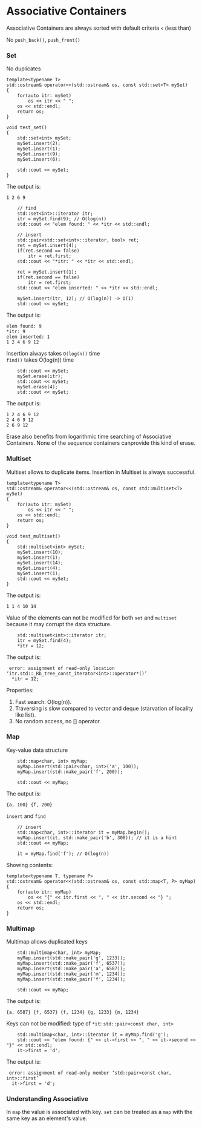 # Associative Containers

Associative Containers are always sorted with default criteria `<` (less than)  

No `push_back()`, `push_front()`

### Set

No duplicates

```
template<typename T>
std::ostream& operator<<(std::ostream& os, const std::set<T> mySet)
{
	for(auto itr: mySet)
		os << itr << " ";
	os << std::endl;
	return os;
}

void test_set()
{
	std::set<int> mySet;
	mySet.insert(2);
	mySet.insert(1);
	mySet.insert(9);
	mySet.insert(6);

	std::cout << mySet;
}
```

The output is:  

```
1 2 6 9
```

```
	// find
	std::set<int>::iterator itr;
	itr = mySet.find(9); // O(log(n))
	std::cout << "elem found: " << *itr << std::endl;

	// insert
	std::pair<std::set<int>::iterator, bool> ret;
	ret = mySet.insert(4);
	if(ret.second == false)
		itr = ret.first;
	std::cout << "*itr: " << *itr << std::endl;

	ret = mySet.insert(1);
	if(ret.second == false)
		itr = ret.first;
	std::cout << "elem inserted: " << *itr << std::endl;

	mySet.insert(itr, 12); // O(log(n)) -> O(1)
	std::cout << mySet;
```

The output is:  

```
elem found: 9
*itr: 9
elem inserted: 1
1 2 4 6 9 12
```

Insertion always takes `O(log(n))` time  
`find()` takes O(log(n)) time

```
	std::cout << mySet;
	mySet.erase(itr);
	std::cout << mySet;
	mySet.erase(4);
	std::cout << mySet;
```

The output is:  

```
1 2 4 6 9 12 
2 4 6 9 12 
2 6 9 12
```

Erase also benefits from logarithmic time searching of Associative Containers. None of the sequence containers canprovide this kind of erase.

### Multiset

Multiset allows to duplicate items. Insertion in Multiset is always successful.  

```
template<typename T>
std::ostream& operator<<(std::ostream& os, const std::multiset<T> mySet)
{
	for(auto itr: mySet)
		os << itr << " ";
	os << std::endl;
	return os;
}

void test_multiset()
{
	std::multiset<int> mySet;
	mySet.insert(10);
	mySet.insert(1);
	mySet.insert(14);
	mySet.insert(4);
	mySet.insert(1);
	std::cout << mySet;
}
```

The output is:  

```
1 1 4 10 14
```

Value of the elements can not be modified for both `set` and `multiset` because it may corrupt the data structure.  

```
	std::multiset<int>::iterator itr;
	itr = mySet.find(4);
	*itr = 12;
```

The output is:  

```
 error: assignment of read-only location ‘itr.std::_Rb_tree_const_iterator<int>::operator*()’
  *itr = 12;
```

Properties:  

1. Fast search: O(log(n)).  
2. Traversing is slow compared to vector and deque (starvation of locality like list).  
3. No random access, no [] operator.  

### Map

Key-value data structure

```
	std::map<char, int> myMap;
	myMap.insert(std::pair<char, int>('a', 100));
	myMap.insert(std::make_pair('f', 200));

	std::cout << myMap;
```

The output is:

```
{a, 100} {f, 200}
```

`insert` and `find`   

```
	// insert
	std::map<char, int>::iterator it = myMap.begin();
	myMap.insert(it, std::make_pair('b', 300)); // it is a hint
	std::cout << myMap;

	it = myMap.find('f'); // O(log(n))
```

Showing contents:  

```
template<typename T, typename P>
std::ostream& operator<<(std::ostream& os, const std::map<T, P> myMap)
{
	for(auto itr: myMap)
		os << "{" << itr.first << ", " << itr.second << "} ";
	os << std::endl;
	return os;
}
```

### Multimap

Multimap allows duplicated keys

```
	std::multimap<char, int> myMap;
	myMap.insert(std::make_pair('g', 1233));
	myMap.insert(std::make_pair('f', 6537));
	myMap.insert(std::make_pair('a', 6587));
	myMap.insert(std::make_pair('m', 1234));
	myMap.insert(std::make_pair('f', 1234));

	std::cout << myMap;
```

The output is:  

```
{a, 6587} {f, 6537} {f, 1234} {g, 1233} {m, 1234}
```

Keys can not be modified: type of `*it`: `std::pair<const char, int>`

```
	std::multimap<char, int>::iterator it = myMap.find('g');
	std::cout << "elem found: {" << it->first << ", " << it->second << "}" << std::endl;
	it->first = 'd';
```

The output is:  

```
 error: assignment of read-only member ‘std::pair<const char, int>::first’
  it->first = 'd';
```

### Understanding Associative

In `map` the value is associated with key. `set` can be treated as a `map` with the same key as an element's value. 
